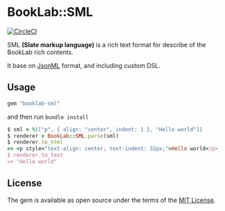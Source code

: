 # BookLab::SML

[![CircleCI](https://circleci.com/gh/huacnlee/booklab-sml/tree/master.svg?style=shield&circle-token=231806e2ce24e58a85190a0cd167b7d2da27c0b9)](https://circleci.com/gh/huacnlee/booklab-sml/tree/master)

SML __(Slate markup language)__ is a rich text format for describe of the BookLab rich contents.

It base on [JsonML](http://jsonml.org) format, and including custom DSL.

## Usage

```rb
gem "booklab-sml"
```

and then run `bundle install`

```rb
$ sml = %(["p", { align: "center", indent: 1 }, "Hello world"])
$ renderer = BookLab::SML.parse(sml)
$ renderer.to_html
=> <p style="text-align: center; text-indent: 32px;">Hello world</p>
$ renderer.to_text
=> "Hello world"
```

## License

The gem is available as open source under the terms of the [MIT License](https://opensource.org/licenses/MIT).
